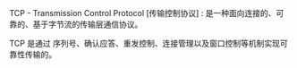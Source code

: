 TCP - Transmission Control Protocol [传输控制协议] : 是一种面向连接的、可靠的、基于字节流的传输层通信协议。

TCP 是通过 序列号、确认应答、重发控制、连接管理以及窗口控制等机制实现可靠性传输的。